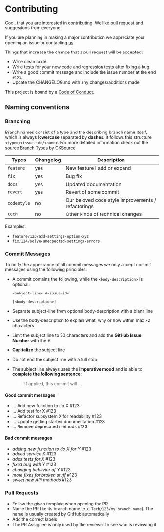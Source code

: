 # Contributing

Cool, that you are interested in contributing. We like pull request and suggestions from everyone.

If you are planning in making a major contribution we appreciate your opening an issue or contacting [us](mailto:codecharta@github.com).

Things that increase the chance that a pull request will be accepted:

-   Write clean code.
-   Write tests for your new code and regression tests after fixing a bug.
-   Write a good commit message and include the issue number at the end `#123`.
-   Update the CHANGELOG.md with any changes/additions made

This project is bound by a [Code of Conduct](CODE_OF_CONDUCT.md).

## Naming conventions

### Branching

Branch names consist of a type and the describing branch name itself, which is always **lowercase** separated by **dashes**.
It follows this structure `<type>/<issue-id>/<name>`.
For more detailed information check out the source [Branch Types by CKSource](https://docs.ckeditor.com/ckeditor5/latest/framework/guides/contributing/git-commit-message-convention.html)

| Types       | Changelog | Description                                        |
| ----------- | --------- | -------------------------------------------------- |
| `feature`   | yes       | New feature I add or expand                        |
| `fix`       | yes       | Bug fix                                            |
| `docs`      | yes       | Updated documentation                              |
| `revert`    | yes       | Revert of some commit                              |
| `codestyle` | no        | Our beloved code style improvements / refactorings |
| `tech`      | no        | Other kinds of technical changes                   |

Examples:

-   `feature/123/add-settings-option-xyz`
-   `fix/124/solve-unecpected-settings-errors`

### Commit Messages

To unify the appearance of all commit messages we only accept commit messages using the following principles:

-   A commit contains the following, while the `<body-description>` is optional:

    ```
    <subject-line> #<issue-id>

    [<body-description>]
    ```

-   Separate subject-line from optional body-description with a blank line
-   Use the body-description to explain what, why or how within max 72 characters
-   Limit the subject line to 50 characters and add the **GitHub Issue Number** with the `#`
-   **Capitalize** the subject line
-   Do not end the subject line with a full stop
-   The subject line always uses the **imperative mood** and is able to **complete the following sentence**:
    > If applied, this commit will ...

#### Good commit messages

-   ... Add new function to do X #123
-   ... Add test for X #123
-   ... Refactor subsystem X for readability #123
-   ... Update getting started documentation #123
-   ... Remove deprecated methods #123

#### Bad commit messages

-   _adding new function to do X for Y_ #123
-   _added service X_ #123
-   _adds tests for X_ #123
-   _fixed bug with Y_ #123
-   _changing behavior of Y_ #123
-   _more fixes for broken stuff_ #123
-   _sweet new API methods_ #123

### Pull Requests

-   Follow the given template when opening the PR
-   Name the PR like its branch name (e.x. `Tech/123/my branch name`). The name is usually created by GitHub automatically
-   Add the correct labels
-   The PR Assignee is only used by the reviewer to see who is reviewing it
